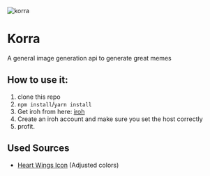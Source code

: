 ![korra](https://i.imgur.com/egYWifG.png)
# Korra
A general image generation api to generate great memes

## How to use it:

1. clone this repo
2. `npm install`/`yarn install`
3. Get iroh from here: [iroh](https://github.com/weeb-services/iroh)
4. Create an iroh account and make sure you set the host correctly
5. profit.


## Used Sources

- [Heart Wings Icon](http://game-icons.net/delapouite/originals/heart-wings.html) (Adjusted colors)
